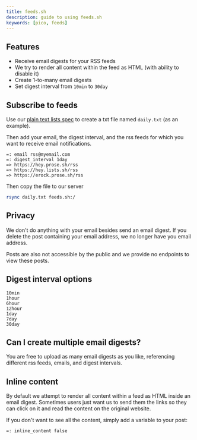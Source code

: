 ```yaml
---
title: feeds.sh
description: guide to using feeds.sh 
keywords: [pico, feeds]
---
```


## Features

- Receive email digests for your RSS feeds
- We try to render all content within the feed as HTML (with ability to disable
  it)
- Create 1-to-many email digests
- Set digest interval from `10min` to `30day`

## Subscribe to feeds

Use our [plain text lists spec](/plain-text-lists) to create a txt file named
`daily.txt` (as an example).

Then add your email, the digest interval, and the rss feeds for which you want
to receive email notifications.

```
=: email rss@myemail.com
=: digest_interval 1day
=> https://hey.prose.sh/rss
=> https://hey.lists.sh/rss
=> https://erock.prose.sh/rss
```

Then copy the file to our server

```bash
rsync daily.txt feeds.sh:/
```

## Privacy

We don't do anything with your email besides send an email digest. If you delete
the post containing your email address, we no longer have you email address.

Posts are also not accessible by the public and we provide no endpoints to view
these posts.

## Digest interval options

```
10min
1hour
6hour
12hour
1day
7day
30day
```

## Can I create multiple email digests?

You are free to upload as many email digests as you like, referencing different
rss feeds, emails, and digest intervals.

## Inline content

By default we attempt to render all content within a feed as HTML inside an
email digest. Sometimes users just want us to send them the links so they can
click on it and read the content on the original website.

If you don't want to see all the content, simply add a variable to your post:

```
=: inline_content false
```
